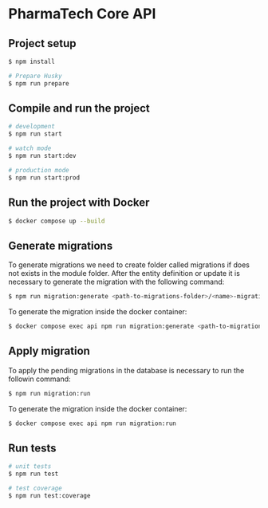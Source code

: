 # PharmaTech Core API

## Project setup

```bash
$ npm install

# Prepare Husky
$ npm run prepare
```

## Compile and run the project

```bash
# development
$ npm run start

# watch mode
$ npm run start:dev

# production mode
$ npm run start:prod
```

## Run the project with Docker
```bash
$ docker compose up --build
```

## Generate migrations
To generate migrations we need to create folder called migrations if does not exists in the module folder.
After the entity definition or update it is necessary to generate the migration with the following command:
```bash
$ npm run migration:generate <path-to-migrations-folder>/<name>-migration
```

To generate the migration inside the docker container:
```bash
$ docker compose exec api npm run migration:generate <path-to-migrations-folder>/<name>-migration
```

## Apply migration
To apply the pending migrations in the database is necessary to run the followin command:
```bash
$ npm run migration:run
```

To generate the migration inside the docker container:
```bash
$ docker compose exec api npm run migration:run
```

## Run tests

```bash
# unit tests
$ npm run test

# test coverage
$ npm run test:coverage
```
